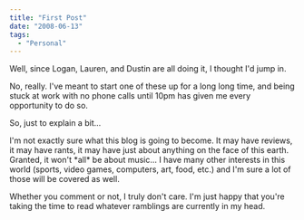 ```yaml
---
title: "First Post"
date: "2008-06-13"
tags:
  - "Personal"
---
```


Well, since Logan, Lauren, and Dustin are all doing it, I thought I'd jump in.

No, really. I've meant to start one of these up for a long long time, and being stuck at work with no phone calls until 10pm has given me every opportunity to do so.

So, just to explain a bit...

I'm not exactly sure what this blog is going to become. It may have reviews, it may have rants, it may have just about anything on the face of this earth. Granted, it won't \*all\* be about music... I have many other interests in this world (sports, video games, computers, art, food, etc.) and I'm sure a lot of those will be covered as well.

Whether you comment or not, I truly don't care. I'm just happy that you're taking the time to read whatever ramblings are currently in my head.
